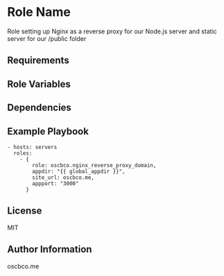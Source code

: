 Role Name
=========

Role setting up Nginx as a reverse proxy for our Node.js server and static server for our /public folder

Requirements
------------

Role Variables
--------------


Dependencies
------------

Example Playbook
----------------

    - hosts: servers
      roles:
        - {
            role: oscbco.nginx_reverse_proxy_domain,
            appdir: "{{ global_appdir }}",
            site_url: oscbco.me,
            appport: "3000"
          }

License
-------

MIT

Author Information
------------------

oscbco.me

